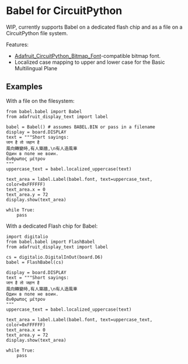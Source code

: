 # Babel for CircuitPython

WIP, currently supports Babel on a dedicated flash chip and as a file on a CircuitPython file system.

Features: 

* [Adafruit_CircuitPython_Bitmap_Font](https://github.com/adafruit/Adafruit_CircuitPython_Bitmap_Font)-compatible bitmap font.
* Localized case mapping to upper and lower case for the Basic Multilingual Plane

## Examples

With a file on the filesystem:

```import board
from babel.babel import Babel
from adafruit_display_text import label

babel = Babel() # assumes BABEL.BIN or pass in a filename
display = board.DISPLAY
text = """Short sayings:
जान है तो जहान है
風向轉變時,有人築牆,\n有人造風車
Один в поле не воин.
ἄνθρωπος μέτρον
"""
uppercase_text = babel.localized_uppercase(text)

text_area = label.Label(babel.font, text=uppercase_text, color=0xFFFFFF)
text_area.x = 0
text_area.y = 72
display.show(text_area)

while True:
    pass
```

With a dedicated Flash chip for Babel:

```import board
import digitalio
from babel.babel import FlashBabel
from adafruit_display_text import label

cs = digitalio.DigitalInOut(board.D6)
babel = FlashBabel(cs)

display = board.DISPLAY
text = """Short sayings:
जान है तो जहान है
風向轉變時,有人築牆,\n有人造風車
Один в поле не воин.
ἄνθρωπος μέτρον
"""
uppercase_text = babel.localized_uppercase(text)

text_area = label.Label(babel.font, text=uppercase_text, color=0xFFFFFF)
text_area.x = 0
text_area.y = 72
display.show(text_area)

while True:
    pass
```
